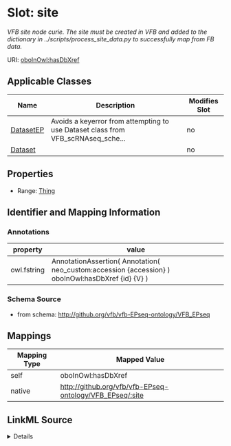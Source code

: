 

# Slot: site


_VFB site node curie. The site must be created in VFB and added to the dictionary in ../scripts/process_site_data.py to successfully map from FB data._





URI: [oboInOwl:hasDbXref](http://www.geneontology.org/formats/oboInOwl#hasDbXref)



<!-- no inheritance hierarchy -->





## Applicable Classes

| Name | Description | Modifies Slot |
| --- | --- | --- |
| [DatasetEP](DatasetEP.md) | Avoids a keyerror from attempting to use Dataset class from VFB_scRNAseq_sche... |  no  |
| [Dataset](Dataset.md) |  |  no  |







## Properties

* Range: [Thing](Thing.md)





## Identifier and Mapping Information





### Annotations

| property | value |
| --- | --- |
| owl.fstring | AnnotationAssertion( Annotation( neo_custom:accession {accession} ) oboInOwl:hasDbXref {id} {V} ) |



### Schema Source


* from schema: http://github.org/vfb/vfb-EPseq-ontology/VFB_EPseq




## Mappings

| Mapping Type | Mapped Value |
| ---  | ---  |
| self | oboInOwl:hasDbXref |
| native | http://github.org/vfb/vfb-EPseq-ontology/VFB_EPseq/:site |




## LinkML Source

<details>
```yaml
name: site
annotations:
  owl.fstring:
    tag: owl.fstring
    value: AnnotationAssertion( Annotation( neo_custom:accession {accession} ) oboInOwl:hasDbXref
      {id} {V} )
description: VFB site node curie. The site must be created in VFB and added to the
  dictionary in ../scripts/process_site_data.py to successfully map from FB data.
from_schema: http://github.org/vfb/vfb-EPseq-ontology/VFB_EPseq
rank: 1000
slot_uri: oboInOwl:hasDbXref
alias: site
owner: Dataset
domain_of:
- Dataset
range: Thing

```
</details>